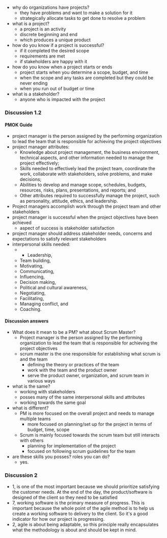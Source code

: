 - why do organizations have projects?
	- they have problems and want to make a solution for it
	- strategically allocate tasks to get done to resolve a problem 
- what is a project?
	- a project is an activity
	- discrete beginning and end 
	- which produces a unique product 
- how do you know if a project is successful?
	- if it completed the desired scope
	- requirements are met 
	- if stakeholders are happy with it
- how do you know when a project starts or ends
	- project starts when you determine a scope, budget, and time
	- when the scope and any tasks are completed but they could be never ending
	- when you run out of budget or time  
- what is a stakeholder?
	- anyone who is impacted with the project

### Discussion 1.2 
#### PMOK Guide
- project manager is the person assigned by the performing organization to lead the team that is responsible for achieving the project objectives
- project manager attributes:
	- Knowledge about project management, the business environment, technical aspects, and other information needed to manage the project effectively;
	- Skills needed to effectively lead the project team, coordinate the work, collaborate with stakeholders, solve problems, and make decisions;
	- Abilities to develop and manage scope, schedules, budgets, resources, risks, plans, presentations, and reports; and
	- Other attributes required to successfully manage the project, such as personality, attitude, ethics, and leadership.
- Project managers accomplish work through the project team and other stakeholders
- project manager is successful when the project objectives have been achieved
	- aspect of success is stakeholder satisfaction
- project manager should address stakeholder needs, concerns and expectations to satisfy relevant stakeholders
- interpersonal skills needed: 
	- - Leadership,
	- Team building,
	- Motivating,
	- Communicating,
	- Influencing,
	- Decision making,
	- Political and cultural awareness,
	- Negotiating,
	- Facilitating,
	- Managing conflict, and
	- Coaching.

#### Discussion answers
- What does it mean to be a PM? what about Scrum Master?
	- Project manager is the person assigned by the performing organization to lead the team that is responsible for achieving the project objectives
	- scrum master is the one responsible for establishing what scrum is and the team
		- defining the theory or practices of the team
		- work with the team and the product owner 
		- serve the product owner, organization, and scrum team in various ways
- what is the same?
	- working with stakeholders
	- posses many of the same interpersonal skills  and attributes
	- working towards the same goal
- what is different?
	- PM is more focused on the overall project and needs to manage multiple teams
		- more focused on planning/set up for the project in terms of budget, time, scope 
	- Scrum is mainly focused towards the scrum team but still interacts with others 
		- planning for implementation of the project 
		- focused on following scrum guidelines for the team 
- are these skills you posses? roles you can do?
	- yes. 

### Discussion 2 
- 1, is  one of the most important because we should prioritize satisfying the customer needs. At the end of the day, the product/software is designed of the client so they need to be satisfied 
- 7, working software is the primary measure of progress. This is important because the whole point of the agile method is to help us create a working software to delivery to the client. So it's a good indicator for how our project is progressing. 
- 2, agile is about being adaptable, so this principle really encapsulates what the methodology is about and should be kept in mind. 